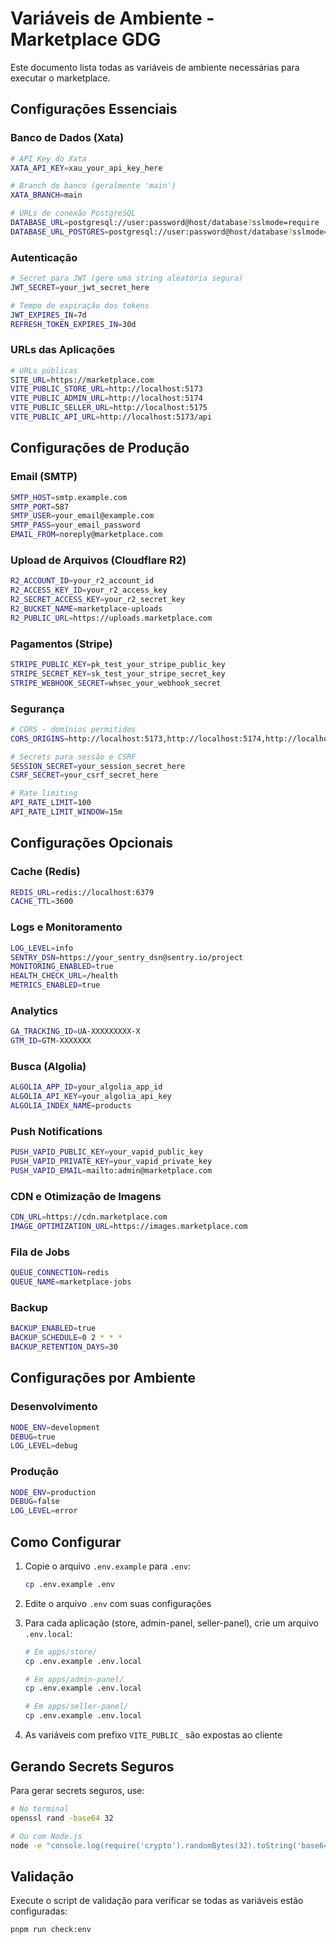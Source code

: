 # Variáveis de Ambiente - Marketplace GDG

Este documento lista todas as variáveis de ambiente necessárias para executar o marketplace.

## Configurações Essenciais

### Banco de Dados (Xata)

```bash
# API Key do Xata
XATA_API_KEY=xau_your_api_key_here

# Branch do banco (geralmente 'main')
XATA_BRANCH=main

# URLs de conexão PostgreSQL
DATABASE_URL=postgresql://user:password@host/database?sslmode=require
DATABASE_URL_POSTGRES=postgresql://user:password@host/database?sslmode=require
```

### Autenticação

```bash
# Secret para JWT (gere uma string aleatória segura)
JWT_SECRET=your_jwt_secret_here

# Tempo de expiração dos tokens
JWT_EXPIRES_IN=7d
REFRESH_TOKEN_EXPIRES_IN=30d
```

### URLs das Aplicações

```bash
# URLs públicas
SITE_URL=https://marketplace.com
VITE_PUBLIC_STORE_URL=http://localhost:5173
VITE_PUBLIC_ADMIN_URL=http://localhost:5174
VITE_PUBLIC_SELLER_URL=http://localhost:5175
VITE_PUBLIC_API_URL=http://localhost:5173/api
```

## Configurações de Produção

### Email (SMTP)

```bash
SMTP_HOST=smtp.example.com
SMTP_PORT=587
SMTP_USER=your_email@example.com
SMTP_PASS=your_email_password
EMAIL_FROM=noreply@marketplace.com
```

### Upload de Arquivos (Cloudflare R2)

```bash
R2_ACCOUNT_ID=your_r2_account_id
R2_ACCESS_KEY_ID=your_r2_access_key
R2_SECRET_ACCESS_KEY=your_r2_secret_key
R2_BUCKET_NAME=marketplace-uploads
R2_PUBLIC_URL=https://uploads.marketplace.com
```

### Pagamentos (Stripe)

```bash
STRIPE_PUBLIC_KEY=pk_test_your_stripe_public_key
STRIPE_SECRET_KEY=sk_test_your_stripe_secret_key
STRIPE_WEBHOOK_SECRET=whsec_your_webhook_secret
```

### Segurança

```bash
# CORS - domínios permitidos
CORS_ORIGINS=http://localhost:5173,http://localhost:5174,http://localhost:5175

# Secrets para sessão e CSRF
SESSION_SECRET=your_session_secret_here
CSRF_SECRET=your_csrf_secret_here

# Rate limiting
API_RATE_LIMIT=100
API_RATE_LIMIT_WINDOW=15m
```

## Configurações Opcionais

### Cache (Redis)

```bash
REDIS_URL=redis://localhost:6379
CACHE_TTL=3600
```

### Logs e Monitoramento

```bash
LOG_LEVEL=info
SENTRY_DSN=https://your_sentry_dsn@sentry.io/project
MONITORING_ENABLED=true
HEALTH_CHECK_URL=/health
METRICS_ENABLED=true
```

### Analytics

```bash
GA_TRACKING_ID=UA-XXXXXXXXX-X
GTM_ID=GTM-XXXXXXX
```

### Busca (Algolia)

```bash
ALGOLIA_APP_ID=your_algolia_app_id
ALGOLIA_API_KEY=your_algolia_api_key
ALGOLIA_INDEX_NAME=products
```

### Push Notifications

```bash
PUSH_VAPID_PUBLIC_KEY=your_vapid_public_key
PUSH_VAPID_PRIVATE_KEY=your_vapid_private_key
PUSH_VAPID_EMAIL=mailto:admin@marketplace.com
```

### CDN e Otimização de Imagens

```bash
CDN_URL=https://cdn.marketplace.com
IMAGE_OPTIMIZATION_URL=https://images.marketplace.com
```

### Fila de Jobs

```bash
QUEUE_CONNECTION=redis
QUEUE_NAME=marketplace-jobs
```

### Backup

```bash
BACKUP_ENABLED=true
BACKUP_SCHEDULE=0 2 * * *
BACKUP_RETENTION_DAYS=30
```

## Configurações por Ambiente

### Desenvolvimento

```bash
NODE_ENV=development
DEBUG=true
LOG_LEVEL=debug
```

### Produção

```bash
NODE_ENV=production
DEBUG=false
LOG_LEVEL=error
```

## Como Configurar

1. Copie o arquivo `.env.example` para `.env`:
   ```bash
   cp .env.example .env
   ```

2. Edite o arquivo `.env` com suas configurações

3. Para cada aplicação (store, admin-panel, seller-panel), crie um arquivo `.env.local`:
   ```bash
   # Em apps/store/
   cp .env.example .env.local
   
   # Em apps/admin-panel/
   cp .env.example .env.local
   
   # Em apps/seller-panel/
   cp .env.example .env.local
   ```

4. As variáveis com prefixo `VITE_PUBLIC_` são expostas ao cliente

## Gerando Secrets Seguros

Para gerar secrets seguros, use:

```bash
# No terminal
openssl rand -base64 32

# Ou com Node.js
node -e "console.log(require('crypto').randomBytes(32).toString('base64'))"
```

## Validação

Execute o script de validação para verificar se todas as variáveis estão configuradas:

```bash
pnpm run check:env
``` 